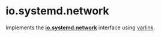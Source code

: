 # io.systemd.network

Implements the [**io.systemd.network**](https://github.com/varlink/io.systemd.network/blob/master/src/io.systemd.network.varlink) interface using [varlink](http://varlink.org).

